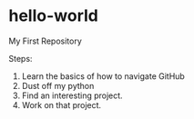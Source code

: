 # hello-world
My First Repository

Steps: 
1. Learn the basics of how to navigate GitHub
2. Dust off my python
3. Find an interesting project.
4. Work on that project.
